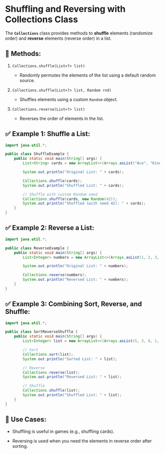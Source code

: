 # Shuffling and Reversing with Collections Class

The **`Collections`** class provides methods to **shuffle** elements (randomize order) and **reverse** elements (reverse order) in a list.


## 🔹 Methods:
1. `Collections.shuffle(List<?> list)`  
   - Randomly permutes the elements of the list using a default random source.

2. `Collections.shuffle(List<?> list, Random rnd)`  
   - Shuffles elements using a custom `Random` object.

3. `Collections.reverse(List<?> list)`  
   - Reverses the order of elements in the list.


## ✅ Example 1: Shuffle a List:
```java
import java.util.*;

public class ShuffleExample {
    public static void main(String[] args) {
        List<String> cards = new ArrayList<>(Arrays.asList("Ace", "King", "Queen", "Jack", "10"));

        System.out.println("Original List: " + cards);

        Collections.shuffle(cards);
        System.out.println("Shuffled List: " + cards);

        // Shuffle with custom Random seed
        Collections.shuffle(cards, new Random(42));
        System.out.println("Shuffled (with seed 42): " + cards);
    }
}
```

## ✅ Example 2: Reverse a List:
```java
import java.util.*;

public class ReverseExample {
    public static void main(String[] args) {
        List<Integer> numbers = new ArrayList<>(Arrays.asList(1, 2, 3, 4, 5));

        System.out.println("Original List: " + numbers);

        Collections.reverse(numbers);
        System.out.println("Reversed List: " + numbers);
    }
}
```

## ✅ Example 3: Combining Sort, Reverse, and Shuffle:
```java
import java.util.*;

public class SortReverseShuffle {
    public static void main(String[] args) {
        List<Integer> list = new ArrayList<>(Arrays.asList(5, 3, 8, 1, 2));

        // Sort
        Collections.sort(list);
        System.out.println("Sorted List: " + list);

        // Reverse
        Collections.reverse(list);
        System.out.println("Reversed List: " + list);

        // Shuffle
        Collections.shuffle(list);
        System.out.println("Shuffled List: " + list);
    }
}
```

##  🔸 Use Cases:
- Shuffling is useful in games (e.g., shuffling cards).

- Reversing is used when you need the elements in reverse order after sorting.

